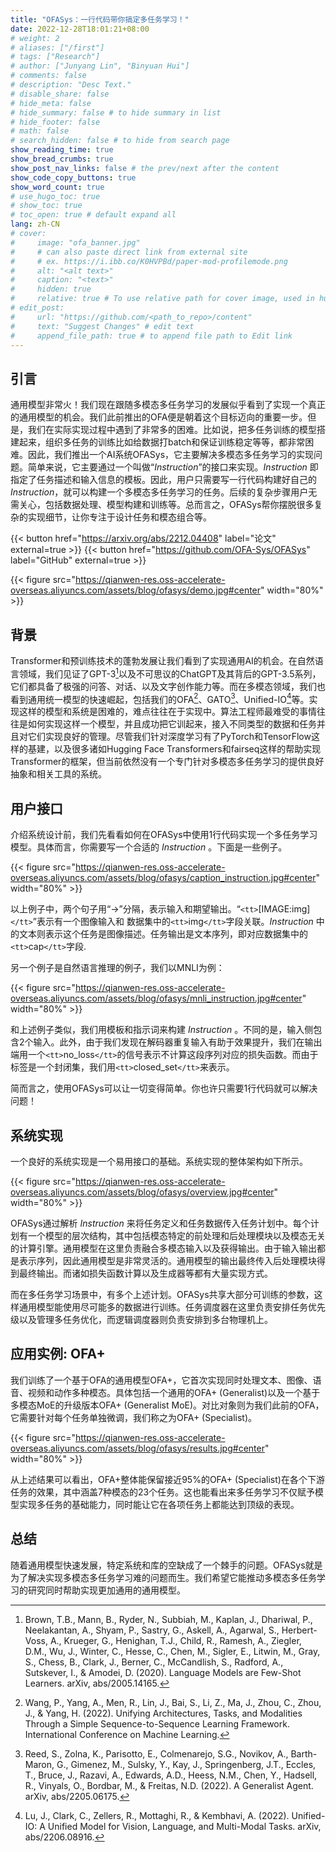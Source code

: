 ```yaml
---
title: "OFASys：一行代码带你搞定多任务学习！"
date: 2022-12-28T18:01:21+08:00
# weight: 2
# aliases: ["/first"]
# tags: ["Research"]
# author: ["Junyang Lin", "Binyuan Hui"]
# comments: false
# description: "Desc Text."
# disable_share: false
# hide_meta: false
# hide_summary: false # to hide summary in list
# hide_footer: false
# math: false
# search_hidden: false # to hide from search page
show_reading_time: true
show_bread_crumbs: true
show_post_nav_links: false # the prev/next after the content
show_code_copy_buttons: true
show_word_count: true
# use_hugo_toc: true
# show_toc: true
# toc_open: true # default expand all
lang: zh-CN
# cover:
#     image: "ofa_banner.jpg"
#     # can also paste direct link from external site
#     # ex. https://i.ibb.co/K0HVPBd/paper-mod-profilemode.png
#     alt: "<alt text>"
#     caption: "<text>"
#     hidden: true
#     relative: true # To use relative path for cover image, used in hugo Page-bundles
# edit_post:
#     url: "https://github.com/<path_to_repo>/content"
#     text: "Suggest Changes" # edit text
#     append_file_path: true # to append file path to Edit link
---
```

## 引言

通用模型非常火！我们现在跟随多模态多任务学习的发展似乎看到了实现一个真正的通用模型的机会。我们此前推出的OFA便是朝着这个目标迈向的重要一步。但是，我们在实际实现过程中遇到了非常多的困难。比如说，把多任务训练的模型搭建起来，组织多任务的训练比如给数据打batch和保证训练稳定等等，都非常困难。因此，我们推出一个AI系统OFASys，它主要解决多模态多任务学习的实现问题。简单来说，它主要通过一个叫做“_Instruction_”的接口来实现。_Instruction_ 即指定了任务描述和输入信息的模板。因此，用户只需要写一行代码构建好自己的 _Instruction_，就可以构建一个多模态多任务学习的任务。后续的复杂步骤用户无需关心，包括数据处理、模型构建和训练等。总而言之，OFASys帮你摆脱很多复杂的实现细节，让你专注于设计任务和模态组合等。

{{< button href="https://arxiv.org/abs/2212.04408" label="论文" external=true >}}
{{< button href="https://github.com/OFA-Sys/OFASys" label="GitHub" external=true >}}

{{< figure src="https://qianwen-res.oss-accelerate-overseas.aliyuncs.com/assets/blog/ofasys/demo.jpg#center" width="80%" >}}

## 背景

Transformer和预训练技术的蓬勃发展让我们看到了实现通用AI的机会。在自然语言领域，我们见证了GPT-3[^1]以及不可思议的ChatGPT及其背后的GPT-3.5系列，它们都具备了极强的问答、对话、以及文字创作能力等。而在多模态领域，我们也看到通用统一模型的快速崛起，包括我们的OFA[^2]、GATO[^3]、Unified-IO[^4]等。实现这样的模型和系统是困难的，难点往往在于实现中。算法工程师最难受的事情往往是如何实现这样一个模型，并且成功把它训起来，接入不同类型的数据和任务并且对它们实现良好的管理。尽管我们针对深度学习有了PyTorch和TensorFlow这样的基建，以及很多诸如Hugging Face Transformers和fairseq这样的帮助实现Transformer的框架，但当前依然没有一个专门针对多模态多任务学习的提供良好抽象和相关工具的系统。

## 用户接口

介绍系统设计前，我们先看看如何在OFASys中使用1行代码实现一个多任务学习模型。具体而言，你需要写一个合适的 _Instruction_ 。下面是一些例子。

{{< figure src="https://qianwen-res.oss-accelerate-overseas.aliyuncs.com/assets/blog/ofasys/caption_instruction.jpg#center" width="80%" >}}

以上例子中，两个句子用“->”分隔，表示输入和期望输出。“`<tt>`[IMAGE:img]`</tt>`”表示有一个图像输入和 数据集中的`<tt>`img`</tt>`字段关联。_Instruction_ 中的文本则表示这个任务是图像描述。任务输出是文本序列，即对应数据集中的`<tt>`cap`</tt>`字段.

另一个例子是自然语言推理的例子，我们以MNLI为例：

{{< figure src="https://qianwen-res.oss-accelerate-overseas.aliyuncs.com/assets/blog/ofasys/mnli_instruction.jpg#center" width="80%" >}}

和上述例子类似，我们用模板和指示词来构建 _Instruction_ 。不同的是，输入侧包含2个输入。此外，由于我们发现在解码器重复输入有助于效果提升，我们在输出端用一个`<tt>`no_loss`</tt>`的信号表示不计算这段序列对应的损失函数。而由于标签是一个封闭集，我们用`<tt>`closed_set`</tt>`来表示。

简而言之，使用OFASys可以让一切变得简单。你也许只需要1行代码就可以解决问题！

## 系统实现

一个良好的系统实现是一个易用接口的基础。系统实现的整体架构如下所示。

{{< figure src="https://qianwen-res.oss-accelerate-overseas.aliyuncs.com/assets/blog/ofasys/overview.jpg#center" width="80%" >}}

OFASys通过解析 _Instruction_ 来将任务定义和任务数据传入任务计划中。每个计划有一个模型的层次结构，其中包括模态特定的前处理和后处理模块以及模态无关的计算引擎。通用模型在这里负责融合多模态输入以及获得输出。由于输入输出都是表示序列，因此通用模型是非常灵活的。通用模型的输出最终传入后处理模块得到最终输出。而诸如损失函数计算以及生成器等都有大量实现方式。

而在多任务学习场景中，有多个上述计划。OFASys共享大部分可训练的参数，这样通用模型能使用尽可能多的数据进行训练。任务调度器在这里负责安排任务优先级以及管理多任务优化，而逻辑调度器则负责安排到多台物理机上。

## 应用实例: OFA+

我们训练了一个基于OFA的通用模型OFA+，它首次实现同时处理文本、图像、语音、视频和动作多种模态。具体包括一个通用的OFA+ (Generalist)以及一个基于多模态MoE的升级版本OFA+ (Generalist MoE)。对比对象则为我们此前的OFA，它需要针对每个任务单独微调，我们称之为OFA+ (Specialist)。

{{< figure src="https://qianwen-res.oss-accelerate-overseas.aliyuncs.com/assets/blog/ofasys/results.jpg#center" width="80%" >}}

从上述结果可以看出，OFA+整体能保留接近95%的OFA+ (Specialist)在各个下游任务的效果，其中涵盖7种模态的23个任务。这也能看出来多任务学习不仅赋予模型实现多任务的基础能力，同时能让它在各项任务上都能达到顶级的表现。

## 总结

随着通用模型快速发展，特定系统和库的空缺成了一个棘手的问题。OFASys就是为了解决实现多模态多任务学习难的问题而生。我们希望它能推动多模态多任务学习的研究同时帮助实现更加通用的通用模型。

[^1]: Brown, T.B., Mann, B., Ryder, N., Subbiah, M., Kaplan, J., Dhariwal, P., Neelakantan, A., Shyam, P., Sastry, G., Askell, A., Agarwal, S., Herbert-Voss, A., Krueger, G., Henighan, T.J., Child, R., Ramesh, A., Ziegler, D.M., Wu, J., Winter, C., Hesse, C., Chen, M., Sigler, E., Litwin, M., Gray, S., Chess, B., Clark, J., Berner, C., McCandlish, S., Radford, A., Sutskever, I., & Amodei, D. (2020).
       Language Models are Few-Shot Learners.
       arXiv, abs/2005.14165.
    
[^2]: Wang, P., Yang, A., Men, R., Lin, J., Bai, S., Li, Z., Ma, J., Zhou, C., Zhou, J., & Yang, H. (2022).
       Unifying Architectures, Tasks, and Modalities Through a Simple Sequence-to-Sequence Learning Framework.
       International Conference on Machine Learning.
    
[^3]: Reed, S., Zolna, K., Parisotto, E., Colmenarejo, S.G., Novikov, A., Barth-Maron, G., Gimenez, M., Sulsky, Y., Kay, J., Springenberg, J.T., Eccles, T., Bruce, J., Razavi, A., Edwards, A.D., Heess, N.M., Chen, Y., Hadsell, R., Vinyals, O., Bordbar, M., & Freitas, N.D. (2022).
       A Generalist Agent.
       arXiv, abs/2205.06175.
    
[^4]: Lu, J., Clark, C., Zellers, R., Mottaghi, R., & Kembhavi, A. (2022).
       Unified-IO: A Unified Model for Vision, Language, and Multi-Modal Tasks.
       arXiv, abs/2206.08916.
